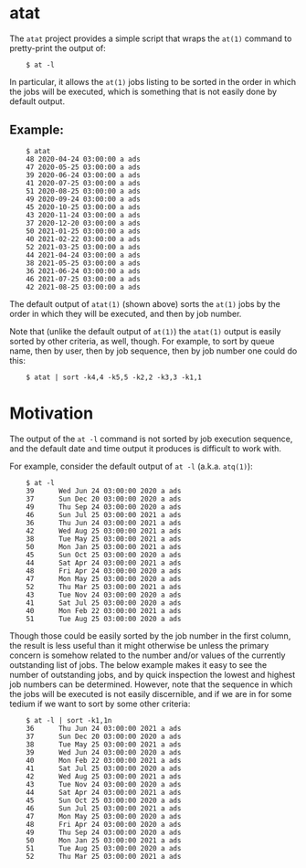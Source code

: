 # atat

The `atat` project provides a simple script that wraps the `at(1)` command to
pretty-print the output of:
```
    $ at -l
```

In particular, it allows the `at(1)` jobs listing to be sorted in the order in
which the jobs will be executed, which is something that is not easily done by
default output.

## Example:
```
    $ atat
    48 2020-04-24 03:00:00 a ads
    47 2020-05-25 03:00:00 a ads
    39 2020-06-24 03:00:00 a ads
    41 2020-07-25 03:00:00 a ads
    51 2020-08-25 03:00:00 a ads
    49 2020-09-24 03:00:00 a ads
    45 2020-10-25 03:00:00 a ads
    43 2020-11-24 03:00:00 a ads
    37 2020-12-20 03:00:00 a ads
    50 2021-01-25 03:00:00 a ads
    40 2021-02-22 03:00:00 a ads
    52 2021-03-25 03:00:00 a ads
    44 2021-04-24 03:00:00 a ads
    38 2021-05-25 03:00:00 a ads
    36 2021-06-24 03:00:00 a ads
    46 2021-07-25 03:00:00 a ads
    42 2021-08-25 03:00:00 a ads
```

The default output of `atat(1)` (shown above) sorts the `at(1)` jobs by the
order in which they will be executed, and then by job number.

Note that (unlike the default output of `at(1)`) the `atat(1)` output is
easily sorted by other criteria, as well, though. For example, to sort by
queue name, then by user, then by job sequence, then by job number one could
do this:
```
    $ atat | sort -k4,4 -k5,5 -k2,2 -k3,3 -k1,1
```

# Motivation

The output of the `at -l` command is not sorted by job execution sequence, and
the default date and time output it produces is difficult to work with.

For example, consider the default output of `at -l` (a.k.a. `atq(1)`):
```
    $ at -l
    39      Wed Jun 24 03:00:00 2020 a ads
    37      Sun Dec 20 03:00:00 2020 a ads
    49      Thu Sep 24 03:00:00 2020 a ads
    46      Sun Jul 25 03:00:00 2021 a ads
    36      Thu Jun 24 03:00:00 2021 a ads
    42      Wed Aug 25 03:00:00 2021 a ads
    38      Tue May 25 03:00:00 2021 a ads
    50      Mon Jan 25 03:00:00 2021 a ads
    45      Sun Oct 25 03:00:00 2020 a ads
    44      Sat Apr 24 03:00:00 2021 a ads
    48      Fri Apr 24 03:00:00 2020 a ads
    47      Mon May 25 03:00:00 2020 a ads
    52      Thu Mar 25 03:00:00 2021 a ads
    43      Tue Nov 24 03:00:00 2020 a ads
    41      Sat Jul 25 03:00:00 2020 a ads
    40      Mon Feb 22 03:00:00 2021 a ads
    51      Tue Aug 25 03:00:00 2020 a ads
```

Though those could be easily sorted by the job number in the first column, the
result is less useful than it might otherwise be unless the primary concern is
somehow related to the number and/or values of the currently outstanding list
of jobs. The below example makes it easy to see the number of outstanding
jobs, and by quick inspection the lowest and highest job numbers can be
determined. However, note that the sequence in which the jobs will be executed
is not easily discernible, and if we are in for some tedium if we want to sort
by some other criteria:
```
    $ at -l | sort -k1,1n
    36      Thu Jun 24 03:00:00 2021 a ads
    37      Sun Dec 20 03:00:00 2020 a ads
    38      Tue May 25 03:00:00 2021 a ads
    39      Wed Jun 24 03:00:00 2020 a ads
    40      Mon Feb 22 03:00:00 2021 a ads
    41      Sat Jul 25 03:00:00 2020 a ads
    42      Wed Aug 25 03:00:00 2021 a ads
    43      Tue Nov 24 03:00:00 2020 a ads
    44      Sat Apr 24 03:00:00 2021 a ads
    45      Sun Oct 25 03:00:00 2020 a ads
    46      Sun Jul 25 03:00:00 2021 a ads
    47      Mon May 25 03:00:00 2020 a ads
    48      Fri Apr 24 03:00:00 2020 a ads
    49      Thu Sep 24 03:00:00 2020 a ads
    50      Mon Jan 25 03:00:00 2021 a ads
    51      Tue Aug 25 03:00:00 2020 a ads
    52      Thu Mar 25 03:00:00 2021 a ads
```
